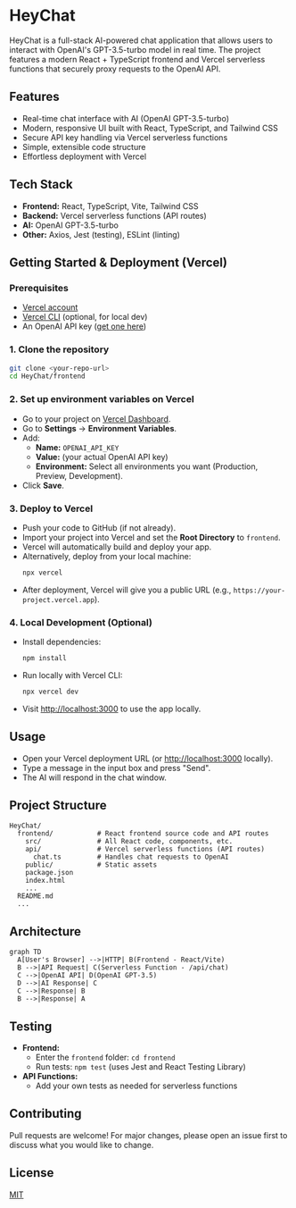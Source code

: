 # HeyChat

HeyChat is a full-stack AI-powered chat application that allows users to interact with OpenAI's GPT-3.5-turbo model in real time. The project features a modern React + TypeScript frontend and Vercel serverless functions that securely proxy requests to the OpenAI API.

## Features
- Real-time chat interface with AI (OpenAI GPT-3.5-turbo)
- Modern, responsive UI built with React, TypeScript, and Tailwind CSS
- Secure API key handling via Vercel serverless functions
- Simple, extensible code structure
- Effortless deployment with Vercel

## Tech Stack
- **Frontend:** React, TypeScript, Vite, Tailwind CSS
- **Backend:** Vercel serverless functions (API routes)
- **AI:** OpenAI GPT-3.5-turbo
- **Other:** Axios, Jest (testing), ESLint (linting)

## Getting Started & Deployment (Vercel)

### Prerequisites
- [Vercel account](https://vercel.com/signup)
- [Vercel CLI](https://vercel.com/docs/cli) (optional, for local dev)
- An OpenAI API key ([get one here](https://platform.openai.com/account/api-keys))

### 1. Clone the repository
```bash
git clone <your-repo-url>
cd HeyChat/frontend
```

### 2. Set up environment variables on Vercel
- Go to your project on [Vercel Dashboard](https://vercel.com/dashboard).
- Go to **Settings** → **Environment Variables**.
- Add:
  - **Name:** `OPENAI_API_KEY`
  - **Value:** (your actual OpenAI API key)
  - **Environment:** Select all environments you want (Production, Preview, Development).
- Click **Save**.

### 3. Deploy to Vercel
- Push your code to GitHub (if not already).
- Import your project into Vercel and set the **Root Directory** to `frontend`.
- Vercel will automatically build and deploy your app.
- Alternatively, deploy from your local machine:
  ```bash
  npx vercel
  ```
- After deployment, Vercel will give you a public URL (e.g., `https://your-project.vercel.app`).

### 4. Local Development (Optional)
- Install dependencies:
  ```bash
  npm install
  ```
- Run locally with Vercel CLI:
  ```bash
  npx vercel dev
  ```
- Visit [http://localhost:3000](http://localhost:3000) to use the app locally.

## Usage
- Open your Vercel deployment URL (or [http://localhost:3000](http://localhost:3000) locally).
- Type a message in the input box and press "Send".
- The AI will respond in the chat window.

## Project Structure
```
HeyChat/
  frontend/           # React frontend source code and API routes
    src/              # All React code, components, etc.
    api/              # Vercel serverless functions (API routes)
      chat.ts         # Handles chat requests to OpenAI
    public/           # Static assets
    package.json
    index.html
    ...
  README.md
  ...
```

## Architecture
```mermaid
graph TD
  A[User's Browser] -->|HTTP| B(Frontend - React/Vite)
  B -->|API Request| C(Serverless Function - /api/chat)
  C -->|OpenAI API| D(OpenAI GPT-3.5)
  D -->|AI Response| C
  C -->|Response| B
  B -->|Response| A
```

## Testing
- **Frontend:**
  - Enter the `frontend` folder: `cd frontend`
  - Run tests: `npm test` (uses Jest and React Testing Library)
- **API Functions:**
  - Add your own tests as needed for serverless functions

## Contributing
Pull requests are welcome! For major changes, please open an issue first to discuss what you would like to change.

## License
[MIT](LICENSE)
